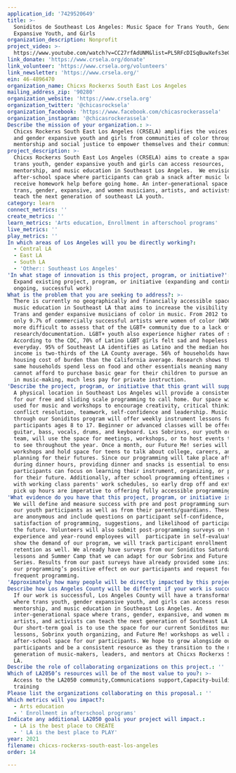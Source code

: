 ```yaml
---
application_id: '7429520649'
title: >-
  Soniditos de Southeast Los Angeles: Music Space for Trans Youth, Gender
  Expansive Youth, and Girls
organization_description: Nonprofit
project_video: >-
  https://www.youtube.com/watch?v=CC27rfAdUNM&list=PL5RFcDISqBuwXefs3eGPblPnWQZvaaft2
link_donate: 'https://www.crsela.org/donate'
link_volunteer: 'https://www.crsela.org/volunteers'
link_newsletter: 'https://www.crsela.org/'
ein: 46-4896470
organization_name: Chicxs Rockerxs South East Los Angeles
mailing_address_zip: '90280'
organization_website: 'https://www.crsela.org'
organization_twitter: '@chicasrocksela'
organization_facebook: 'https://www.facebook.com/chicasrockerassela'
organization_instagram: '@chicasrockerassela'
Describe the mission of your organization.: >-
  Chicxs Rockerxs South East Los Angeles (CRSELA) amplifies the voices of trans
  and gender expansive youth and girls from communities of color through music,
  mentorship and social justice to empower themselves and their communities.
project_description: >-
  Chicxs Rockerxs South East Los Angeles (CRSELA) aims to create a space where
  trans youth, gender expansive youth and girls can access resources,
  mentorship, and music education in Southeast Los Angeles.  We envision an
  after-school space where participants can grab a snack after music lessons and
  receive homework help before going home. An inter-generational space where
  trans, gender, expansive, and women musicians, artists, and activists can
  teach the next generation of southeast LA youth.
category: learn
connect_metrics: ''
create_metrics: ''
learn_metrics: 'Arts education, Enrollment in afterschool programs'
live_metrics: ''
play_metrics: ''
In which areas of Los Angeles will you be directly working?:
  - Central LA
  - East LA
  - South LA
  - 'Other:: Southeast Los Angeles'
'In what stage of innovation is this project, program, or initiative?': >-
  Expand existing project, program, or initiative (expanding and continuing
  ongoing, successful work)
What is the problem that you are seeking to address?: >-
  There is currently no geographically and financially accessible space for
  music education in Southeast LA that aims to increase the visibility of women,
  Trans and gender expansive musicians of color in music. From 2012 to 2018,
  only 9.7% of commercially successful artists were women of color (WOC). It is
  more difficult to assess that of the LGBT+ community due to a lack of
  research/documentation. LGBT+ youth also experience higher rates of suicide.
  According to the CDC, 70% of Latino LGBT girls felt sad and hopeless almost
  everyday. 95% of Southeast LA identifies as Latino and the median household
  income is two-thirds of the LA County average. 56% of households have a higher
  housing cost of burden than the California average. Research shows that those
  same households spend less on food and other essentials meaning many families
  cannot afford to purchase basic gear for their children to pursue an interest
  in music-making, much less pay for private instruction.
'Describe the project, program, or initiative that this grant will support to address the problem identified.': >-
  A physical location in Southeast Los Angeles will provide a consistent space
  for our free and sliding scale programming to call home. Our space will be
  used for music and workshops to encourage creativity, critical thinking,
  conflict resolution, teamwork, self-confidence and leadership. Music lessons
  through our Soniditos program will offer weekly instrument lessons for
  participants ages 8 to 17. Beginner or advanced classes will be offered on
  guitar, bass, vocals, drums, and keyboard. Lxs Sobrinxs, our youth organizing
  team, will use the space for meetings, workshops, or to host events they want
  to see throughout the year. Once a month, our Future Me! series will offer
  workshops and hold space for teens to talk about college, careers, and
  planning for their futures. Since our programming will take place after school
  during dinner hours, providing dinner and snacks is essential to ensuring
  participants can focus on learning their instrument, organizing, or planning
  for their future. Additionally, after school programming oftentimes conflicts
  with working class parents' work schedules, so early drop off and extended
  pick up hours are imperative to offering fully accessible programming.
'What evidence do you have that this project, program, or initiative is or will be successful, and how will you define and measure success?': >-
  We will define and measure success with pre and post programming surveys from
  our youth participants as well as from their parents/guardians. These surveys
  are anonymous and include questions on participant self-confidence,
  satisfaction of programming, suggestions, and likelihood of participating in
  the future. Volunteers will also submit post-programming surveys on their
  experience and year-round employees will  participate in self-evaluations. To
  show the demand of our program, we will track participant enrollment and
  retention as well. We already have surveys from our Soniditos Saturdays
  lessons and Summer Camp that we can adapt for our Sobrinx and Future Me!
  Series. Results from our past surveys have already provided some insight on
  our programming’s positive effect on our participants and request for more
  frequent programming. 
'Approximately how many people will be directly impacted by this project, program, or initiative?': '100'
Describe how Los Angeles County will be different if your work is successful.: >-
  If our work is successful, Los Angeles County will have a transformative space
  where trans youth, gender expansive youth, and girls can access resources,
  mentorship, and music education in Southeast Los Angeles. An
  inter-generational space where trans, gender, expansive, and women musicians,
  artists, and activists can teach the next generation of Southeast LA youth.
  Our short-term goal is to use the space for our current Soniditos music
  lessons, Sobrinx youth organizing, and Future Me! workshops as well as an
  after-school space for our participants. We hope to grow alongside our
  participants and be a consistent resource as they transition to the next
  generation of music-makers, leaders, and mentors at Chicxs Rockerxs Southeast
  LA. 
Describe the role of collaborating organizations on this project.: ''
Which of LA2050’s resources will be of the most value to you?: >-
  Access to the LA2050 community,Communications support,Capacity-building and
  training
Please list the organizations collaborating on this proposal.: ''
Which metrics will you impact?:
  - Arts education
  - ' Enrollment in afterschool programs'
Indicate any additional LA2050 goals your project will impact.:
  - LA is the best place to CREATE
  - ' LA is the best place to PLAY'
year: 2021
filename: chicxs-rockerxs-south-east-los-angeles
order: 14

---
```


